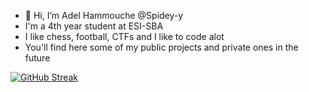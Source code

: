 - 👋 Hi, I’m Adel Hammouche @Spidey-y
- I'm a 4th year student at ESI-SBA
- I like chess, football, CTFs and I like to code alot 
- You'll find here some of my public projects and private ones in the future

[![GitHub Streak](https://streak-stats.demolab.com?user=Spidey-y&theme=radical&hide_border=true&border_radius=4.8&date_format=M%20j%5B%2C%20Y%5D)](https://git.io/streak-stats)
<!---
Spidey-y/Spidey-y is a ✨ special ✨ repository because its `README.md` (this file) appears on your GitHub profile.
You can click the Preview link to take a look at your changes.
--->

